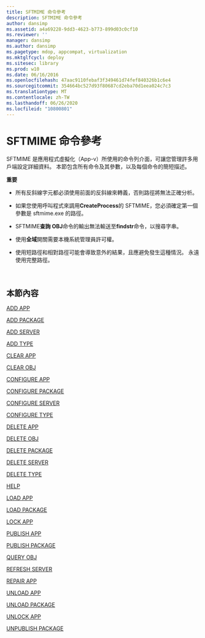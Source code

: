 ```yaml
---
title: SFTMIME 命令參考
description: SFTMIME 命令參考
author: dansimp
ms.assetid: a4a69228-9dd3-4623-b773-899d03c0cf10
ms.reviewer: ''
manager: dansimp
ms.author: dansimp
ms.pagetype: mdop, appcompat, virtualization
ms.mktglfcycl: deploy
ms.sitesec: library
ms.prod: w10
ms.date: 06/16/2016
ms.openlocfilehash: 47aac9110febaf3f349461d74fef840326b1c6e4
ms.sourcegitcommit: 354664bc527d93f80687cd2eba70d1eea024c7c3
ms.translationtype: MT
ms.contentlocale: zh-TW
ms.lasthandoff: 06/26/2020
ms.locfileid: "10800801"
---
```

# SFTMIME 命令參考


SFTMIME 是應用程式虛擬化（App-v）所使用的命令列介面，可讓您管理許多用戶端設定詳細資料。 本節包含所有命令及其參數，以及每個命令的簡短描述。

**重要**  
-   所有反斜線字元都必須使用前面的反斜線來轉義，否則路徑將無法正確分析。

-   如果您使用呼叫程式來調用**CreateProcess**的 SFTMIME，您必須確定第一個參數是 sftmime.exe 的路徑。

-   SFTMIME**查詢 OBJ**命令的輸出無法輸送至**findstr**命令，以搜尋字串。

-   使用**全域**開關需要本機系統管理員許可權。

-   使用短路徑和相對路徑可能會導致意外的結果，且應避免發生這種情況。 永遠使用完整路徑。

 

## 本節內容


[ADD APP](add-app.md)

[ADD PACKAGE](add-package.md)

[ADD SERVER](add-server.md)

[ADD TYPE](add-type.md)

[CLEAR APP](clear-app.md)

[CLEAR OBJ](clear-obj.md)

[CONFIGURE APP](configure-app.md)

[CONFIGURE PACKAGE](configure-package.md)

[CONFIGURE SERVER](configure-server.md)

[CONFIGURE TYPE](configure-type.md)

[DELETE APP](delete-app.md)

[DELETE OBJ](delete-obj.md)

[DELETE PACKAGE](delete-package.md)

[DELETE SERVER](delete-server.md)

[DELETE TYPE](delete-type.md)

[HELP](help.md)

[LOAD APP](load-app.md)

[LOAD PACKAGE](load-package.md)

[LOCK APP](lock-app.md)

[PUBLISH APP](publish-app.md)

[PUBLISH PACKAGE](publish-package.md)

[QUERY OBJ](query-obj.md)

[REFRESH SERVER](refresh-server.md)

[REPAIR APP](repair-app.md)

[UNLOAD APP](unload-app.md)

[UNLOAD PACKAGE](unload-package.md)

[UNLOCK APP](unlock-app.md)

[UNPUBLISH PACKAGE](unpublish-package.md)

 

 





